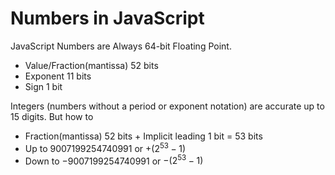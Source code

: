 # Numbers in JavaScript
JavaScript Numbers are Always 64-bit Floating Point.
- Value/Fraction(mantissa) 52 bits
- Exponent 11 bits
- Sign 1 bit

Integers (numbers without a period or exponent notation) are accurate up to 15 digits. But how to 
- Fraction(mantissa) 52 bits + Implicit leading 1 bit = 53 bits
- Up to $9007199254740991$ or $+(2^{53}-1)$
- Down to $-9007199254740991$ or $-(2^{53}-1)$